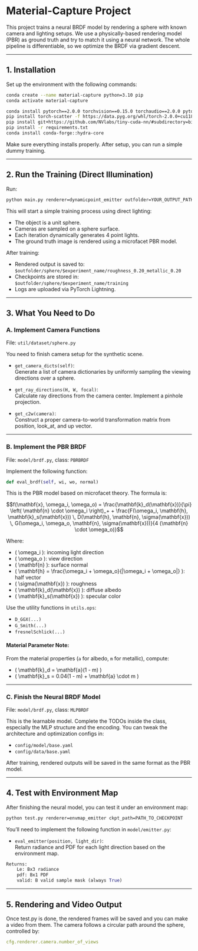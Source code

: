 
# Material-Capture Project

This project trains a neural BRDF model by rendering a sphere with known camera and lighting setups. We use a physically-based rendering model (PBR) as ground truth and try to match it using a neural network. The whole pipeline is differentiable, so we optimize the BRDF via gradient descent. 

---

## 1. Installation

Set up the environment with the following commands:

```bash
conda create --name material-capture python=3.10 pip
conda activate material-capture

conda install pytorch==2.0.0 torchvision==0.15.0 torchaudio==2.0.0 pytorch-cuda=11.8 -c pytorch -c nvidia
pip install torch-scatter -f https://data.pyg.org/whl/torch-2.0.0+cu118.html 
pip install git+https://github.com/NVlabs/tiny-cuda-nn/#subdirectory=bindings/torch
pip install -r requirements.txt
conda install conda-forge::hydra-core
```

Make sure everything installs properly. After setup, you can run a simple dummy training.

---

## 2. Run the Training (Direct Illumination)

Run:

```bash
python main.py renderer=dynamicpoint_emitter outfolder=YOUR_OUTPUT_PATH
```

This will start a simple training process using direct lighting:

- The object is a unit sphere.
- Cameras are sampled on a sphere surface.
- Each iteration dynamically generates 4 point lights.
- The ground truth image is rendered using a microfacet PBR model.

After training:

- Rendered output is saved to:  
  `$outfolder/sphere/$experiment_name/roughness_0.20_metallic_0.20`
- Checkpoints are stored in:  
  `$outfolder/sphere/$experiment_name/training`
- Logs are uploaded via PyTorch Lightning.

---

## 3. What You Need to Do

### A. Implement Camera Functions  
File: `util/dataset/sphere.py`

You need to finish camera setup for the synthetic scene.

- `get_camera_dicts(self)`:  
  Generate a list of camera dictionaries by uniformly sampling the viewing directions over a sphere.

- `get_ray_directions(H, W, focal)`:  
  Calculate ray directions from the camera center. Implement a pinhole projection.

- `get_c2w(camera)`:  
  Construct a proper camera-to-world transformation matrix from position, look_at, and up vector.

---

### B. Implement the PBR BRDF  
File: `model/brdf.py`, class: `PBRBRDF`

Implement the following function:

```python
def eval_brdf(self, wi, wo, normal)
```

This is the PBR model based on microfacet theory. The formula is:

```math
f(\mathbf{x}, \omega_i, \omega_o) = \frac{\mathbf{k}_d(\mathbf{x})}{\pi} \left( \mathbf{n} \cdot \omega_i \right)_+ + \frac{F(\omega_i, \mathbf{h}, \mathbf{k}_s(\mathbf{x})) \, D(\mathbf{h}, \mathbf{n}, \sigma(\mathbf{x})) \, G(\omega_i, \omega_o, \mathbf{n}, \sigma(\mathbf{x}))}{4 (\mathbf{n} \cdot \omega_o)}
```

Where:

- \( \omega_i \): incoming light direction  
- \( \omega_o \): view direction  
- \( \mathbf{n} \): surface normal  
- \( \mathbf{h} = \frac{\omega_i + \omega_o}{\|\omega_i + \omega_o\|} \): half vector  
- \( \sigma(\mathbf{x}) \): roughness  
- \( \mathbf{k}_d(\mathbf{x}) \): diffuse albedo  
- \( \mathbf{k}_s(\mathbf{x}) \): specular color

Use the utility functions in `utils.ops`:
- `D_GGX(...)`  
- `G_Smith(...)`  
- `fresnelSchlick(...)`

#### Material Parameter Note:

From the material properties (`a` for albedo, `m` for metallic), compute:

- \( \mathbf{k}_d = \mathbf{a}(1 - m) \)  
- \( \mathbf{k}_s = 0.04(1 - m) + \mathbf{a} \cdot m \)

---

### C. Finish the Neural BRDF Model  
File: `model/brdf.py`, class: `MLPBRDF`

This is the learnable model. Complete the TODOs inside the class, especially the MLP structure and the encoding. You can tweak the architecture and optimization configs in:

- `config/model/base.yaml`
- `config/data/base.yaml`

After training, rendered outputs will be saved in the same format as the PBR model.

---

## 4. Test with Environment Map

After finishing the neural model, you can test it under an environment map:

```bash
python test.py renderer=envmap_emitter ckpt_path=PATH_TO_CHECKPOINT
```

You’ll need to implement the following function in `model/emitter.py`:

- `eval_emitter(position, light_dir)`:  
  Return radiance and PDF for each light direction based on the environment map.

```python
Returns:
    Le: Bx3 radiance
    pdf: Bx1 PDF
    valid: B valid sample mask (always True)
```

---

## 5. Rendering and Video Output

Once test.py is done, the rendered frames will be saved and you can make a video from them. The camera follows a circular path around the sphere, controlled by:

```yaml
cfg.renderer.camera.number_of_views
```
